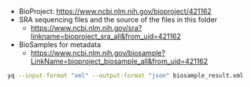 - BioProject: https://www.ncbi.nlm.nih.gov/bioproject/421162
- SRA sequencing files and the source of the files in this folder
    - https://www.ncbi.nlm.nih.gov/sra?linkname=bioproject_sra_all&from_uid=421162
- BioSamples for metadata
    - https://www.ncbi.nlm.nih.gov/biosample?LinkName=bioproject_biosample_all&from_uid=421162

```bash
yq --input-format "xml" --output-format "json" biosample_result.xml
```